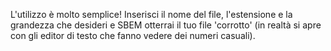 L'utilizzo è molto semplice!
Inserisci il nome del file, l'estensione e la grandezza che desideri
e SBEM
otterrai il tuo file 'corrotto' (in realtà si apre con gli editor di testo che fanno vedere dei numeri casuali).
